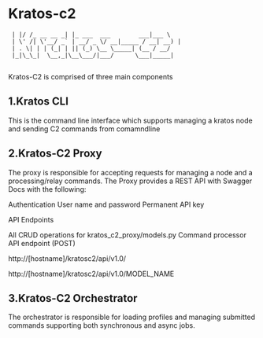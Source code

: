 # Kratos-c2

```
 | |/ /_ __ __ _| |_ ___  ___        ___|___ \ 
 | \' /| \'__/ _` | __/ _ \/ __|_____ / __| __) |
 | . \| | | (_| | || (_) \__ \_____| (__ / __/ 
 |_|\_\_|  \__,_|\__\___/|___/      \___|_____|
            

```

Kratos-C2 is comprised of three main components

1.Kratos CLI
---
This is the command line interface which supports managing a kratos node and sending C2 commands from comamndline

2.Kratos-C2 Proxy
---
The proxy is responsible for accepting requests for managing a node and a processing/relay commands.
The Proxy provides a REST API with Swagger Docs with the following:

Authentication
 User name and password
 Permanent API key

API Endpoints

 All CRUD operations for kratos_c2_proxy/models.py
 Command processor API endpoint (POST)

http://[hostname]/kratosc2/api/v1.0/

http://[hostname]/kratosc2/api/v1.0/MODEL_NAME



3.Kratos-C2 Orchestrator
---

The orchestrator is responsible for loading profiles and managing submitted commands supporting
both synchronous and async jobs.
